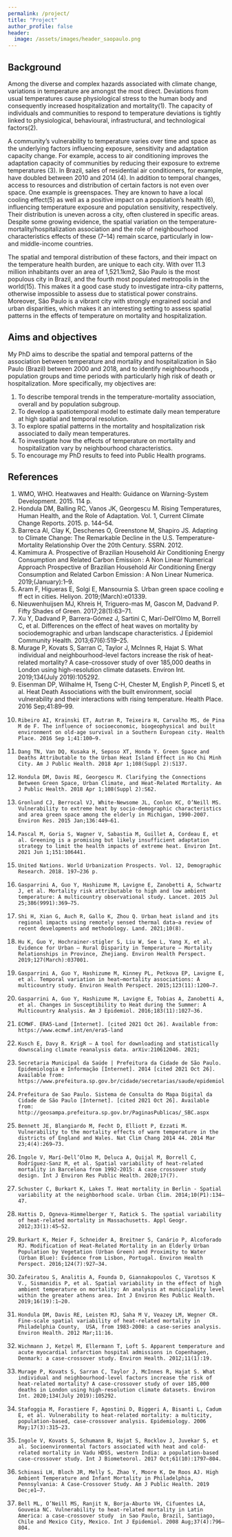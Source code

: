 ```yaml
---
permalink: /project/
title: "Project"
author_profile: false
header:
  image: /assets/images/header_saopaulo.png
---
```


## Background
Among the diverse and complex hazards associated with climate change, variations in temperature are amongst the most direct. Deviations from usual temperatures cause physiological stress to the human body and consequently increased hospitalization and mortality(1). The capacity of individuals and communities to respond to temperature deviations is tightly linked to physiological, behavioural, infrastructural, and technological factors(2). 

A community’s vulnerability to temperature varies over time and space as the underlying factors influencing exposure, sensitivity and adaptation capacity change. For example, access to air conditioning improves the adaptation capacity of communities by reducing their exposure to extreme temperatures (3). In Brazil, sales of residential air conditioners, for example, have doubled between 2010 and 2014 (4). In addition to temporal changes, access to resources and distribution of certain factors is not even over space. One example is greenspaces. They are known to have a local cooling effect(5) as well as a positive impact on a population’s health (6), influencing temperature exposure and population sensitivity, respectively. Their distribution is uneven across a city, often clustered in specific areas. Despite some growing evidence, the spatial variation on the temperature-mortality/hospitalization association and the role of neighbourhood characteristics effects of these (7–14) remain scarce, particularly in low- and middle-income countries.

The spatial and temporal distribution of these factors, and their impact on the temperature health burden, are unique to each city. With over 11.3 million inhabitants over an area of 1,521.1km2, São Paulo is the most populous city in Brazil, and the fourth most populated metropolis in the world(15). This makes it a good case study to investigate intra-city patterns, otherwise impossible to assess due to statistical power constrains. Moreover, São Paulo is a vibrant city with strongly engrained social and urban disparities, which makes it an interesting setting to assess spatial patterns in the effects of temperature on mortality and hospitalization.

## Aims and objectives
My PhD aims to describe the spatial and temporal patterns of the association between temperature and mortality and hospitalization in São Paulo (Brazil) between 2000 and 2018, and to identify neighbourhoods , population groups and time periods with particularly high risk of death or hospitalization.
More specifically, my objectives are:
1)	To describe temporal trends in the temperature-mortality association, overall and by population subgroup. 
2)	To develop a spatiotemporal model to estimate daily mean temperature at high spatial and temporal resolution.
3)	To explore spatial patterns in the mortality and hospitalization risk associated to daily mean temperatures.
4)	To investigate how the effects of temperature on mortality and hospitalization vary by neighbourhood characteristics.
5)	To encourage my PhD results to feed into Public Health programs.

## References
1. 	WMO, WHO. Heatwaves and Health: Guidance on Warning-System Development. 2015. 114 p. 
2. 	Hondula DM, Balling RC, Vanos JK, Georgescu M. Rising Temperatures, Human Health, and the Role of Adaptation. Vol. 1, Current Climate Change Reports. 2015. p. 144–54. 
3. 	Barreca AI, Clay K, Deschenes O, Greenstone M, Shapiro JS. Adapting to Climate Change: The Remarkable Decline in the U.S. Temperature-Mortality Relationship Over the 20th Century. SSRN. 2012. 
4. 	Kamimura A. Prospective of Brazilian Household Air Conditioning Energy Consumption and Related Carbon Emission : A Non Linear Numerical Approach Prospective of Brazilian Household Air Conditioning Energy Consumption and Related Carbon Emission : A Non Linear Numerica. 2019;(January):1–9. 
5. 	Aram F, Higueras E, Solgi E, Mansournia S. Urban green space cooling e ff ect in cities. Heliyon. 2019;(March):e01339. 
6. 	Nieuwenhuijsen MJ, Khreis H, Triguero-mas M, Gascon M, Dadvand P. Fifty Shades of Green. 2017;28(1):63–71. 
7. 	Xu Y, Dadvand P, Barrera-Gómez J, Sartini C, Marí-Dell’Olmo M, Borrell C, et al. Differences on the effect of heat waves on mortality by sociodemographic and urban landscape characteristics. J Epidemiol Community Health. 2013;67(6):519–25. 
8. 	Murage P, Kovats S, Sarran C, Taylor J, McInnes R, Hajat S. What individual and neighbourhood-level factors increase the risk of heat-related mortality? A case-crossover study of over 185,000 deaths in London using high-resolution climate datasets. Environ Int. 2019;134(July 2019):105292. 
9. 	Eisenman DP, Wilhalme H, Tseng C-H, Chester M, English P, Pincetl S, et al. Heat Death Associations with the built environment, social vulnerability and their interactions with rising temperature. Health Place. 2016 Sep;41:89–99. 
10. 	Ribeiro AI, Krainski ET, Autran R, Teixeira H, Carvalho MS, de Pina M de F. The influence of socioeconomic, biogeophysical and built environment on old-age survival in a Southern European city. Health Place. 2016 Sep 1;41:100–9. 
11. 	Dang TN, Van DQ, Kusaka H, Seposo XT, Honda Y. Green Space and Deaths Attributable to the Urban Heat Island Effect in Ho Chi Minh City. Am J Public Health. 2018 Apr 1;108(Suppl 2):S137. 
12. 	Hondula DM, Davis RE, Georgescu M. Clarifying the Connections Between Green Space, Urban Climate, and Heat-Related Mortality. Am J Public Health. 2018 Apr 1;108(Suppl 2):S62. 
13. 	Gronlund CJ, Berrocal VJ, White-Newsome JL, Conlon KC, O’Neill MS. Vulnerability to extreme heat by socio-demographic characteristics and area green space among the elderly in Michigan, 1990-2007. Environ Res. 2015 Jan;136:449–61. 
14. 	Pascal M, Goria S, Wagner V, Sabastia M, Guillet A, Cordeau E, et al. Greening is a promising but likely insufficient adaptation strategy to limit the health impacts of extreme heat. Environ Int. 2021 Jun 1;151:106441. 
15. 	United Nations. World Urbanization Prospects. Vol. 12, Demographic Research. 2018. 197–236 p. 
16. 	Gasparrini A, Guo Y, Hashizume M, Lavigne E, Zanobetti A, Schwartz J, et al. Mortality risk attributable to high and low ambient temperature: A multicountry observational study. Lancet. 2015 Jul 25;386(9991):369–75. 
17. 	Shi H, Xian G, Auch R, Gallo K, Zhou Q. Urban heat island and its regional impacts using remotely sensed thermal data—a review of recent developments and methodology. Land. 2021;10(8). 
18. 	Hu K, Guo Y, Hochrainer-stigler S, Liu W, See L, Yang X, et al. Evidence for Urban – Rural Disparity in Temperature – Mortality Relationships in Province, Zhejiang. Environ Health Perspect. 2019;127(March):037001. 
19. 	Gasparrini A, Guo Y, Hashizume M, Kinney PL, Petkova EP, Lavigne E, et al. Temporal variation in heat–mortality associations: A multicountry study. Environ Health Perspect. 2015;123(11):1200–7. 
20. 	Gasparrini A, Guo Y, Hashizume M, Lavigne E, Tobias A, Zanobetti A, et al. Changes in Susceptibility to Heat during the Summer: A Multicountry Analysis. Am J Epidemiol. 2016;183(11):1027–36. 
21. 	ECMWF. ERA5-Land [Internet]. [cited 2021 Oct 26]. Available from: https://www.ecmwf.int/en/era5-land
22. 	Kusch E, Davy R. KrigR – A tool for downloading and statistically downscaling climate reanalysis data. arXiv:210612046. 2021; 
23. 	Secretaria Municipal da Saúde | Prefeitura da Cidade de São Paulo. Epidemiologia e Informação [Internet]. 2014 [cited 2021 Oct 26]. Available from: https://www.prefeitura.sp.gov.br/cidade/secretarias/saude/epidemiologia_e_informacao/
24. 	Prefeitura de Sao Paulo. Sistema de Consulta do Mapa Digital da Cidade de São Paulo [Internet]. [cited 2021 Oct 26]. Available from: http://geosampa.prefeitura.sp.gov.br/PaginasPublicas/_SBC.aspx
25. 	Bennett JE, Blangiardo M, Fecht D, Elliott P, Ezzati M. Vulnerability to the mortality effects of warm temperature in the districts of England and Wales. Nat Clim Chang 2014 44. 2014 Mar 23;4(4):269–73. 
26. 	Ingole V, Marí-Dell’Olmo M, Deluca A, Quijal M, Borrell C, Rodríguez-Sanz M, et al. Spatial variability of heat-related mortality in Barcelona from 1992-2015: A case crossover study design. Int J Environ Res Public Health. 2020;17(7). 
27. 	Schuster C, Burkart K, Lakes T. Heat mortality in Berlin - Spatial variability at the neighborhood scale. Urban Clim. 2014;10(P1):134–47. 
28. 	Hattis D, Ogneva-Himmelberger Y, Ratick S. The spatial variability of heat-related mortality in Massachusetts. Appl Geogr. 2012;33(1):45–52. 
29. 	Burkart K, Meier F, Schneider A, Breitner S, Canário P, Alcoforado MJ. Modification of Heat-Related Mortality in an Elderly Urban Population by Vegetation (Urban Green) and Proximity to Water (Urban Blue): Evidence from Lisbon, Portugal. Environ Health Perspect. 2016;124(7):927–34. 
30. 	Zafeiratou S, Analitis A, Founda D, Giannakopoulos C, Varotsos K V., Sismanidis P, et al. Spatial variability in the effect of high ambient temperature on mortality: An analysis at municipality level within the greater athens area. Int J Environ Res Public Health. 2019;16(19):1–20. 
31. 	Hondula DM, Davis RE, Leisten MJ, Saha M V, Veazey LM, Wegner CR. Fine-scale spatial variability of heat-related mortality in Philadelphia County,  USA, from 1983-2008: a case-series analysis. Environ Health. 2012 Mar;11:16. 
32. 	Wichmann J, Ketzel M, Ellermann T, Loft S. Apparent temperature and acute myocardial infarction hospital admissions in Copenhagen, Denmark: a case-crossover study. Environ Health. 2012;11(1):19. 
33. 	Murage P, Kovats S, Sarran C, Taylor J, McInnes R, Hajat S. What individual and neighbourhood-level factors increase the risk of heat-related mortality? A case-crossover study of over 185,000 deaths in London using high-resolution climate datasets. Environ Int. 2020;134(July 2019):105292. 
34. 	Stafoggia M, Forastiere F, Agostini D, Biggeri A, Bisanti L, Cadum E, et al. Vulnerability to heat-related mortality: a multicity, population-based, case-crossover analysis. Epidemiology. 2006 May;17(3):315–23. 
35. 	Ingole V, Kovats S, Schumann B, Hajat S, Rocklov J, Juvekar S, et al. Socioenvironmental factors associated with heat and cold-related mortality in Vadu HDSS, western India: a population-based case-crossover study. Int J Biometeorol. 2017 Oct;61(10):1797–804. 
36. 	Schinasi LH, Bloch JR, Melly S, Zhao Y, Moore K, De Roos AJ. High Ambient Temperature and Infant Mortality in Philadelphia, Pennsylvania: A Case-Crossover Study. Am J Public Health. 2019 Dec;e1–7. 
37. 	Bell ML, O’Neill MS, Ranjit N, Borja-Aburto VH, Cifuentes LA, Gouveia NC. Vulnerability to heat-related mortality in Latin America: a case-crossover study  in Sao Paulo, Brazil, Santiago, Chile and Mexico City, Mexico. Int J Epidemiol. 2008 Aug;37(4):796–804. 

